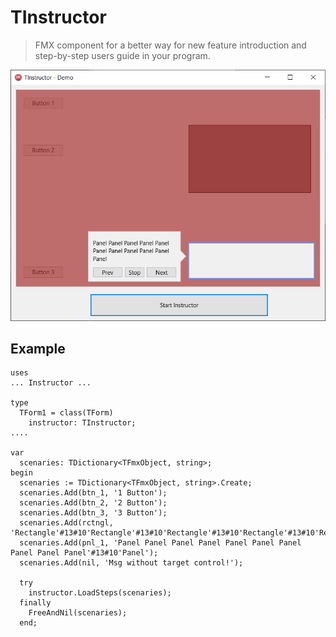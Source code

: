 # TInstructor
> FMX component for a better way for new feature introduction and step-by-step users guide in your program. 

![](ScreenShoot.png)

## Example
```delphi
uses
... Instructor ...

type
  TForm1 = class(TForm)
    instructor: TInstructor;
....

var
  scenaries: TDictionary<TFmxObject, string>;
begin
  scenaries := TDictionary<TFmxObject, string>.Create;
  scenaries.Add(btn_1, '1 Button');
  scenaries.Add(btn_2, '2 Button');
  scenaries.Add(btn_3, '3 Button');
  scenaries.Add(rctngl, 'Rectangle'#13#10'Rectangle'#13#10'Rectangle'#13#10'Rectangle'#13#10'Rectangle'#13#10'Rectangle'#13#10'Rectangle');
  scenaries.Add(pnl_1, 'Panel Panel Panel Panel Panel Panel Panel Panel Panel Panel'#13#10'Panel');
  scenaries.Add(nil, 'Msg without target control!');

  try
    instructor.LoadSteps(scenaries);
  finally
    FreeAndNil(scenaries);
  end;
```
